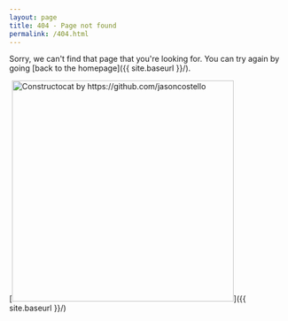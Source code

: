 ```yaml
---
layout: page
title: 404 - Page not found
permalink: /404.html
---
```


Sorry, we can't find that page that you're looking for. You can try again by going [back to the homepage]({{ site.baseurl }}/).

[<img src="{{ site.baseurl }}/images/404.webp" alt="Constructocat by https://github.com/jasoncostello" style="width: 400px;"/>]({{ site.baseurl }}/)
